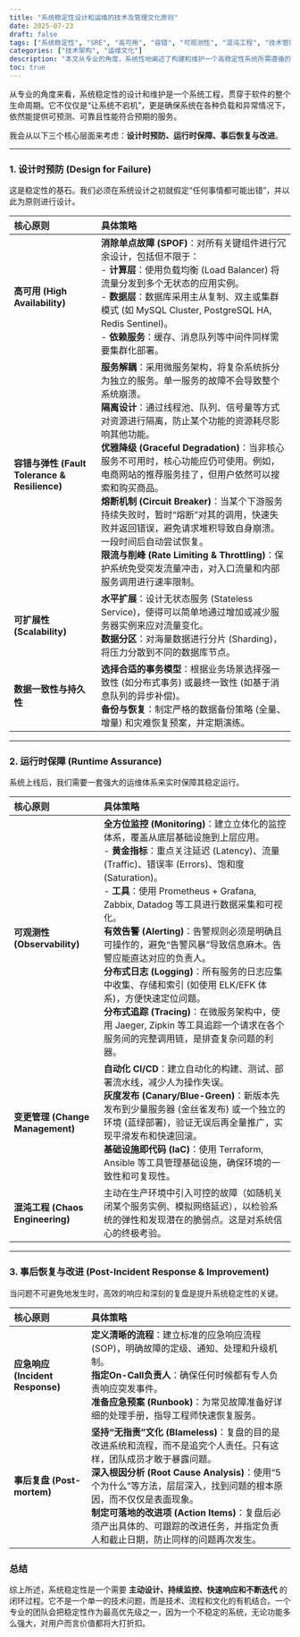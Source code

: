 ```yaml
---
title: "系统稳定性设计和运维的技术及管理文化原则"
date: 2025-07-23
draft: false
tags: ["系统稳定性", "SRE", "高可用", "容错", "可观测性", "混沌工程", "技术管理"]
categories: ["技术架构", "运维文化"]
description: "本文从专业的角度，系统性地阐述了构建和维护一个高稳定性系统所需遵循的核心原则。内容贯穿软件的整个生命周期，分为设计时预防、运行时保障、事后恢复与改进三个核心层面，旨在为技术团队提供一个从技术策略到管理文化的完整实践指南。"
toc: true
---
```


从专业的角度来看，系统稳定性的设计和维护是一个系统工程，贯穿于软件的整个生命周期。它不仅仅是“让系统不宕机”，更是确保系统在各种负载和异常情况下，依然能提供可预测、可靠且性能符合预期的服务。

我会从以下三个核心层面来考虑：**设计时预防、运行时保障、事后恢复与改进**。

---

### 1. 设计时预防 (Design for Failure)

这是稳定性的基石。我们必须在系统设计之初就假定“任何事情都可能出错”，并以此为原则进行设计。

| 核心原则 | 具体策略 |
| :--- | :--- |
| **高可用 (High Availability)** | **消除单点故障 (SPOF)**：对所有关键组件进行冗余设计，包括但不限于：<br>    - **计算层**：使用负载均衡 (Load Balancer) 将流量分发到多个无状态的应用实例。<br>    - **数据层**：数据库采用主从复制、双主或集群模式 (如 MySQL Cluster, PostgreSQL HA, Redis Sentinel)。<br>    - **依赖服务**：缓存、消息队列等中间件同样需要集群化部署。 |
| **容错与弹性 (Fault Tolerance & Resilience)** | **服务解耦**：采用微服务架构，将复杂系统拆分为独立的服务。单一服务的故障不会导致整个系统崩溃。<br>    **隔离设计**：通过线程池、队列、信号量等方式对资源进行隔离，防止某个功能的资源耗尽影响其他功能。<br>    **优雅降级 (Graceful Degradation)**：当非核心服务不可用时，核心功能应仍可使用。例如，电商网站的推荐服务挂了，但用户依然可以搜索和购买商品。<br>    **熔断机制 (Circuit Breaker)**：当某个下游服务持续失败时，暂时“熔断”对其的调用，快速失败并返回错误，避免请求堆积导致自身崩溃。一段时间后自动尝试恢复。<br>    **限流与削峰 (Rate Limiting & Throttling)**：保护系统免受突发流量冲击，对入口流量和内部服务调用进行速率限制。 |
| **可扩展性 (Scalability)** | **水平扩展**：设计无状态服务 (Stateless Service)，使得可以简单地通过增加或减少服务器实例来应对流量变化。<br>    **数据分区**：对海量数据进行分片 (Sharding)，将压力分散到不同的数据库节点。 |
| **数据一致性与持久性** | **选择合适的事务模型**：根据业务场景选择强一致性 (如分布式事务) 或最终一致性 (如基于消息队列的异步补偿)。<br>    **备份与恢复**：制定严格的数据备份策略 (全量、增量) 和灾难恢复预案，并定期演练。 |

---

### 2. 运行时保障 (Runtime Assurance)

系统上线后，我们需要一套强大的运维体系来实时保障其稳定运行。

| 核心原则 | 具体策略 |
| :--- | :--- |
| **可观测性 (Observability)** | **全方位监控 (Monitoring)**：建立立体化的监控体系，覆盖从底层基础设施到上层应用。<br>    - **黄金指标**：重点关注延迟 (Latency)、流量 (Traffic)、错误率 (Errors)、饱和度 (Saturation)。<br>    - **工具**：使用 Prometheus + Grafana, Zabbix, Datadog 等工具进行数据采集和可视化。<br>    **有效告警 (Alerting)**：告警规则必须是明确且可操作的，避免“告警风暴”导致信息麻木。告警应能直达对应的负责人。<br>    **分布式日志 (Logging)**：所有服务的日志应集中收集、存储和索引 (如使用 ELK/EFK 体系)，方便快速定位问题。<br>    **分布式追踪 (Tracing)**：在微服务架构中，使用 Jaeger, Zipkin 等工具追踪一个请求在各个服务间的完整调用链，是排查复杂问题的利器。 |
| **变更管理 (Change Management)** | **自动化 CI/CD**：建立自动化的构建、测试、部署流水线，减少人为操作失误。<br>    **灰度发布 (Canary/Blue-Green)**：新版本先发布到少量服务器 (金丝雀发布) 或一个独立的环境 (蓝绿部署)，验证无误后再全量推广，实现平滑发布和快速回滚。<br>    **基础设施即代码 (IaC)**：使用 Terraform, Ansible 等工具管理基础设施，确保环境的一致性和可复现性。 |
| **混沌工程 (Chaos Engineering)** | 主动在生产环境中引入可控的故障（如随机关闭某个服务实例、模拟网络延迟），以检验系统的弹性和发现潜在的脆弱点。这是对系统信心的终极考验。 |

---

### 3. 事后恢复与改进 (Post-Incident Response & Improvement)

当问题不可避免地发生时，高效的响应和深刻的复盘是提升系统稳定性的关键。

| 核心原则 | 具体策略 |
| :--- | :--- |
| **应急响应 (Incident Response)** | **定义清晰的流程**：建立标准的应急响应流程 (SOP)，明确故障的定级、通知、处理和升级机制。<br>    **指定On-Call负责人**：确保任何时候都有专人负责响应突发事件。<br>    **准备应急预案 (Runbook)**：为常见故障准备好详细的处理手册，指导工程师快速恢复服务。 |
| **事后复盘 (Post-mortem)** | **坚持“无指责”文化 (Blameless)**：复盘的目的是改进系统和流程，而不是追究个人责任。只有这样，团队成员才敢于暴露问题。<br>    **深入根因分析 (Root Cause Analysis)**：使用“5个为什么”等方法，层层深入，找到问题的根本原因，而不仅仅是表面现象。<br>    **制定可落地的改进项 (Action Items)**：复盘后必须产出具体的、可跟踪的改进任务，并指定负责人和截止日期，防止同样的问题再次发生。 |

### 总结

综上所述，系统稳定性是一个需要 **主动设计、持续监控、快速响应和不断迭代** 的闭环过程。它不是一个单一的技术问题，而是技术、流程和文化的有机结合。一个专业的团队会把稳定性作为最高优先级之一，因为一个不稳定的系统，无论功能多么强大，对用户而言价值都将大打折扣。
